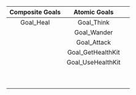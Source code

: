 | Composite Goals 	|   Atomic Goals    	|   	|
|:---------------:	|:-----------------:	|---	|
|    Goal_Heal    	|     Goal_Think    	|   	|
|                 	|    Goal_Wander    	|   	|
|                 	|    Goal_Attack    	|   	|
|                 	| Goal_GetHealthKit 	|   	|
|                 	| Goal_UseHealthKit 	|   	|
|                 	|                   	|   	|
|                 	|                   	|   	|
|                 	|                   	|   	|
|                 	|                   	|   	|
|                 	|                   	|   	|
|                 	|                   	|   	|
|                 	|                   	|   	|
|                 	|                   	|   	|
|                 	|                   	|   	|